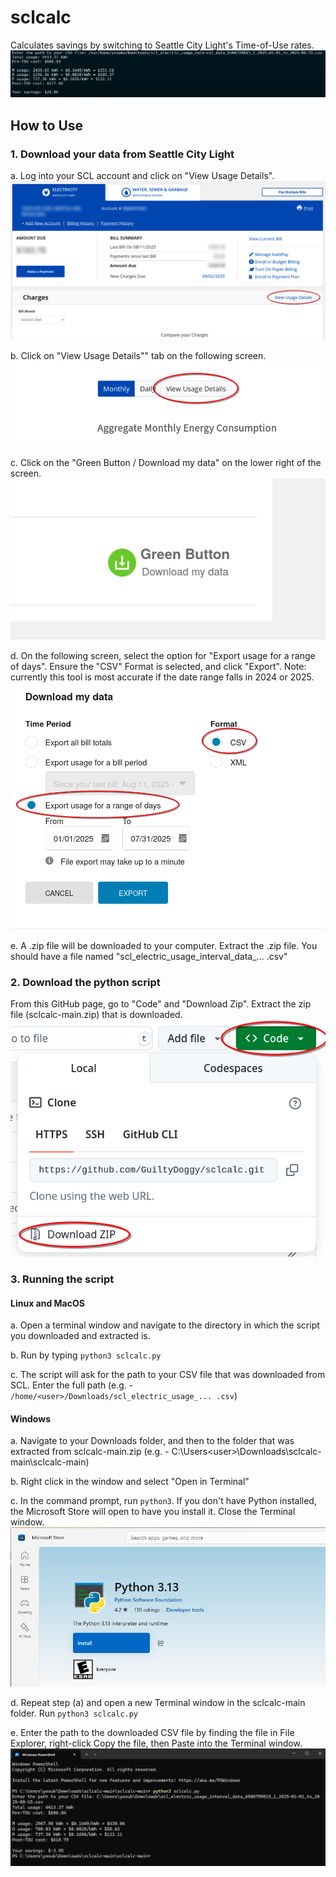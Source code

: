 # sclcalc
Calculates savings by switching to Seattle City Light's Time-of-Use rates.
![Output sample screenshot](blob/OutputSample.png)

## How to Use

### 1. Download your data from Seattle City Light
a. Log into your SCL account and click on "View Usage Details".
![View Usage Details](blob/ViewUsageDetails.png)

b. Click on "View Usage Details"" tab on the following screen.
![View Usage Details tab](blob/ViewUsageDetails2.png)

c. Click on the "Green Button / Download my data" on the lower right of the screen.
![Green Button](blob/GreenButton.png)

d. On the following screen, select the option for "Export usage for a range of days". Ensure the "CSV" Format is selected, and click "Export". Note: currently this tool is most accurate if the date range falls in 2024 or 2025.
![Export Data](blob/ExportData.png)

e. A .zip file will be downloaded to your computer. Extract the .zip file. You should have a file named "scl_electric_usage_interval_data_... .csv"

### 2. Download the python script
From this GitHub page, go to "Code" and "Download Zip". Extract the zip file (sclcalc-main.zip) that is downloaded.
![Download Zip](blob/DownloadZip.png)

### 3. Running the script

#### Linux and MacOS
a. Open a terminal window and navigate to the directory in which the script you downloaded and extracted is. 

b. Run by typing `python3 sclcalc.py`

c. The script will ask for the path to your CSV file that was downloaded from SCL. Enter the full path (e.g. - `/home/<user>/Downloads/scl_electric_usage_... .csv`)

#### Windows
a. Navigate to your Downloads folder, and then to the folder that was extracted from sclcalc-main.zip (e.g. - C:\Users\<user>\Downloads\sclcalc-main\sclcalc-main)

b. Right click in the window and select "Open in Terminal"

c. In the command prompt, run `python3`. If you don't have Python installed, the Microsoft Store will open to have you install it. Close the Terminal window.
![Microsoft Store](blob/MicrosoftStore.png)

d. Repeat step (a) and open a new Terminal window in the sclcalc-main folder. Run `python3 sclcalc.py`

e. Enter the path to the downloaded CSV file by finding the file in File Explorer, right-click Copy the file, then Paste into the Terminal window.
![Windows Shell](blob/WindowsShell.png)

